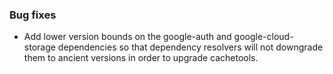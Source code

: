 ### Bug fixes

- Add lower version bounds on the google-auth and google-cloud-storage dependencies so that dependency resolvers will not downgrade them to ancient versions in order to upgrade cachetools.
